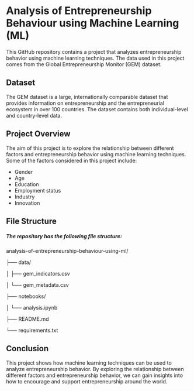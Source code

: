# Analysis of Entrepreneurship Behaviour using Machine Learning (ML)

This GitHub repository contains a project that analyzes entrepreneurship behavior using machine learning techniques. The data used in this project comes from the Global Entrepreneurship Monitor (GEM) dataset.

## Dataset

The GEM dataset is a large, internationally comparable dataset that provides information on entrepreneurship and the entrepreneurial ecosystem in over 100 countries. The dataset contains both individual-level and country-level data.

## Project Overview

The aim of this project is to explore the relationship between different factors and entrepreneurship behavior using machine learning techniques. Some of the factors considered in this project include:

- Gender
- Age
- Education
- Employment status
- Industry
- Innovation

## File Structure

##### The repository has the following file structure:

analysis-of-entrepreneurship-behaviour-using-ml/

├── data/

│   ├── gem_indicators.csv

│   └── gem_metadata.csv

├── notebooks/

│   └── analysis.ipynb

├── README.md

└── requirements.txt



## Conclusion

This project shows how machine learning techniques can be used to analyze entrepreneurship behavior. By exploring the relationship between different factors and entrepreneurship behavior, we can gain insights into how to encourage and support entrepreneurship around the world.
